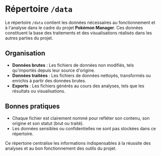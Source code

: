 # Répertoire `/data`

Le répertoire `/data` contient les données nécessaires au fonctionnement et à l'analyse dans le cadre du projet **Pokémon Manager**. Ces données constituent la base des traitements et des visualisations réalisés dans les autres parties du projet.

## Organisation

- **Données brutes** : Les fichiers de données non modifiés, tels qu'importés depuis leur source d'origine.
- **Données traitées** : Les fichiers de données nettoyés, transformés ou enrichis à partir des données brutes.
- **Exports** : Les fichiers générés au cours des analyses, tels que les résultats ou visualisations.

## Bonnes pratiques

- Chaque fichier est clairement nommé pour refléter son contenu, son origine et son statut (brut ou traité).
- Les données sensibles ou confidentielles ne sont pas stockées dans ce répertoire.

Ce répertoire centralise les informations indispensables à la réussite des analyses et au bon fonctionnement des outils du projet.
